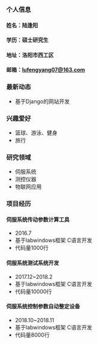 ### 个人信息
#### 姓名：陆逢阳
#### 学历：硕士研究生
#### 地址：洛阳市西工区
#### 邮箱：lufengyang07@163.com

### 最新动态
- 基于Django的网站开发

### 兴趣爱好
- 篮球、游泳、健身
- 旅行

### 研究领域
- 伺服系统
- 测控仪器
- 物联网应用

### 项目经历
#### 伺服系统传动参数计算工具  
- 2016.7  
- 基于labwindows框架  C语言开发  
- 代码量1000行  

#### 伺服系统测试系统开发  
- 2017.12~2018.2  
- 基于labwindows框架  C语言开发  
- 代码量10000行

#### 伺服系统控制参数自动整定设备  
- 2018.10~2018.11  
- 基于labwindows框架  C语言开发  
- 代码量8000行  


